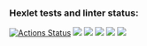 ### Hexlet tests and linter status:
[![Actions Status](https://github.com/tonyshh/python-project-50/actions/workflows/hexlet-check.yml/badge.svg)](https://github.com/tonyshh/python-project-50/actions)
<a href="https://codeclimate.com/github/tonyshh/python-project-50/maintainability"><img src="https://api.codeclimate.com/v1/badges/8a02fd8c09c32320b8fb/maintainability" /></a>
<a href="https://codeclimate.com/github/tonyshh/python-project-50/test_coverage"><img src="https://api.codeclimate.com/v1/badges/8a02fd8c09c32320b8fb/test_coverage" /></a>
<a href="https://asciinema.org/a/yDm55GilLvjR7CtqzGqcfCFPk" target="_blank"><img src="https://asciinema.org/a/yDm55GilLvjR7CtqzGqcfCFPk.svg" /></a>
<a href="https://asciinema.org/a/JquGMk1dmk006urPMvuLER8KZ" target="_blank"><img src="https://asciinema.org/a/JquGMk1dmk006urPMvuLER8KZ.svg" /></a>
<a href="https://asciinema.org/a/a7LX0RFNAPNrGEpjoItpNXbNE" target="_blank"><img src="https://asciinema.org/a/a7LX0RFNAPNrGEpjoItpNXbNE.svg" /></a>